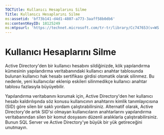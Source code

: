 ```yaml
---
TOCTitle: Kullanıcı Hesaplarını Silme
Title: Kullanıcı Hesaplarını Silme
ms:assetid: 'bf73b141-d4d1-4807-a773-3aaff58b0db6'
ms:contentKeyID: 18125249
ms:mtpsurl: 'https://technet.microsoft.com/tr-tr/library/Cc747653(v=WS.10)'
---
```


Kullanıcı Hesaplarını Silme
===========================

Active Directory'den bir kullanıcı hesabını sildiğinizde, kök yapılandırma kümesinin yapılandırma veritabanındaki kullanıcı anahtar tablosunda bulunan kullanıcı hak hesabı sertifikası girdisi otomatik olarak silinmez. Bu nedenle, yeni kullanıcılar eklenip eskileri silinmedikçe kullanıcı anahtar tablosu fazlasıyla büyüyebilir.

Yapılandırma veritabanını korumak için, Active Directory'den her kullanıcı hesabı kaldırılışında söz konusu kullanıcının anahtarını kimlik tanımlayıcısına (SID) göre silen bir saklı yordam çalıştırabilirsiniz. Alternatif olarak, Active Directory'de artık SID'si olmayan kullanıcıların anahtarlarını yapılandırma veritabanından silen bir komut dosyasını düzenli aralıklarla çalıştırabilirsiniz. Bunun SQL Server ve Active Directory'ye büyük bir yük getireceğini unutmayın.
